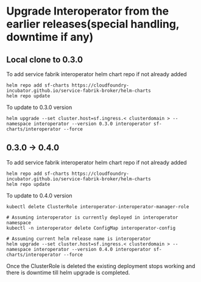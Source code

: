 # Upgrade Interoperator from the earlier releases(special handling, downtime if any)

## Local clone to 0.3.0

To add service fabrik interoperator helm chart repo if not already added
```shell
helm repo add sf-charts https://cloudfoundry-incubator.github.io/service-fabrik-broker/helm-charts
helm repo update
```

To update to 0.3.0 version
```shell
helm upgrade --set cluster.host=sf.ingress.< clusterdomain > --namespace interoperator --version 0.3.0 interoperator sf-charts/interoperator --force
```


## 0.3.0 -> 0.4.0

To add service fabrik interoperator helm chart repo if not already added
```shell
helm repo add sf-charts https://cloudfoundry-incubator.github.io/service-fabrik-broker/helm-charts
helm repo update
```

To update to 0.4.0 version
```shell
kubectl delete ClusterRole interoperator-interoperator-manager-role

# Assuming interoperator is currently deployed in interoperator namespace
kubectl -n interoperator delete ConfigMap interoperator-config

# Assuming current helm release name is interoperator 
helm upgrade --set cluster.host=sf.ingress.< clusterdomain > --namespace interoperator --version 0.4.0 interoperator sf-charts/interoperator --force
```
Once the ClusterRole is deleted the existing deployment stops working and there is downtime till helm upgrade is completed.

